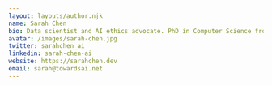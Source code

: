 ```yaml
---
layout: layouts/author.njk
name: Sarah Chen
bio: Data scientist and AI ethics advocate. PhD in Computer Science from Stanford. Currently leading AI research at a Fortune 500 company.
avatar: /images/sarah-chen.jpg
twitter: sarahchen_ai
linkedin: sarah-chen-ai
website: https://sarahchen.dev
email: sarah@towardsai.net
---
```

